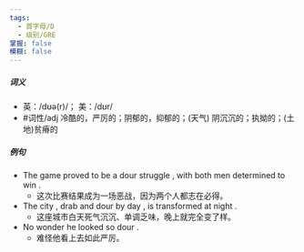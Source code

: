 ```yaml
---
tags:
  - 首字母/D
  - 级别/GRE
掌握: false
模糊: false
---
```

##### 词义
- 英：/dʊə(r)/； 美：/dʊr/
- #词性/adj  冷酷的，严厉的；阴郁的，抑郁的；(天气) 阴沉沉的；执拗的；(土地)贫瘠的
##### 例句
- The game proved to be a dour struggle , with both men determined to win .
	- 这次比赛结果成为一场恶战，因为两个人都志在必得。
- The city , drab and dour by day , is transformed at night .
	- 这座城市白天死气沉沉、单调乏味，晚上就完全变了样。
- No wonder he looked so dour .
	- 难怪他看上去如此严厉。
